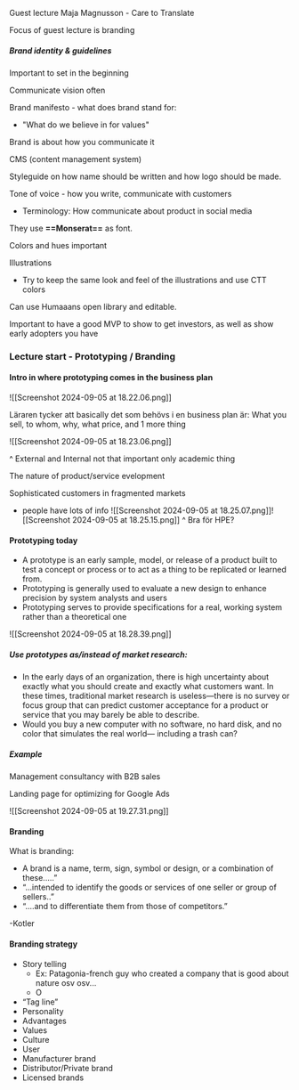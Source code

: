 
Guest lecture Maja Magnusson - Care to Translate

Focus of guest lecture is branding

##### Brand identity & guidelines

Important to set in the beginning

Communicate vision often

Brand manifesto - what does brand stand for:
- "What do we believe in for values"

Brand is about how you communicate it

CMS (content management system)

Styleguide on how name should be written and how logo should be made.

Tone of voice - how you write, communicate with customers
- Terminology: How communicate about product in social media

They use **==Monserat==** as font.

Colors and hues important

Illustrations
- Try to keep the same look and feel of the illustrations and use CTT colors

Can use Humaaans open library and editable.

Important to have a good MVP to show to get investors, as well as show early adopters you have


### Lecture start - Prototyping / Branding
#### Intro in where prototyping comes in the business plan

![[Screenshot 2024-09-05 at 18.22.06.png]]



Läraren tycker att basically det som behövs i en business plan är:
What you sell, to whom, why, what price, and 1 more thing

![[Screenshot 2024-09-05 at 18.23.06.png]]

^ External and Internal not that important only academic thing


The nature of product/service evelopment

Sophisticated customers in fragmented markets
- people have lots of info
![[Screenshot 2024-09-05 at 18.25.07.png]]![[Screenshot 2024-09-05 at 18.25.15.png]]
^ Bra för HPE?

#### Prototyping today

- A prototype is an early sample, model, or release of a  product built to test a concept or process or to act as a thing to be replicated or learned from.  
- Prototyping is generally used to evaluate a new design to enhance precision by system analysts and users  
- Prototyping serves to provide specifications for a real, working system rather than a theoretical one

![[Screenshot 2024-09-05 at 18.28.39.png]]

##### Use prototypes as/instead of market research:
- In the early days of an organization, there is high uncertainty about exactly what you should create and exactly what customers want. In these times, traditional market research is useless—there is no survey or focus group that can predict customer acceptance for a product or service that you may barely be able to describe. 
- Would you buy a new computer with no software, no hard disk, and no color that simulates the real world— including a trash can?

##### Example
Management consultancy with B2B sales

Landing page for optimizing for Google Ads

![[Screenshot 2024-09-05 at 19.27.31.png]]


#### Branding

What is branding:
- A brand is a name, term, sign, symbol or design, or a combination of these.....” 
- “...intended to identify the goods or services of one seller or group of sellers..” 
- “....and to differentiate them from those of competitors.”

-Kotler 

#### Branding strategy

- Story telling
	- Ex: Patagonia-french guy who created a company that is good about nature osv osv...
	- O
- “Tag line” 
- Personality
- Advantages
- Values
- Culture
- User
- Manufacturer brand
- Distributor/Private brand
- Licensed brands 